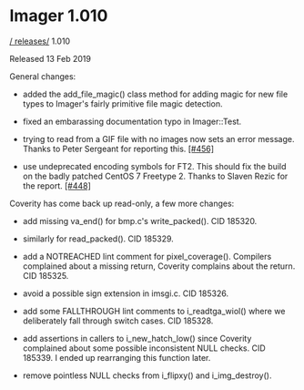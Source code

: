 # Imager 1.010

[ / ](..) [releases/](./) 1.010

Released 13 Feb 2019

General changes:

 - added the add_file_magic() class method for adding magic for new file types to Imager's fairly primitive file magic detection.

 - fixed an embarassing documentation typo in Imager::Test.

 - trying to read from a GIF file with no images now sets an error message. Thanks to Peter Sergeant for reporting this. [[#456]](https://github.com/tonycoz/imager/issues/456)

 - use undeprecated encoding symbols for FT2. This should fix the build on the badly patched CentOS 7 Freetype 2. Thanks to Slaven Rezic for the report. [[#448]](https://github.com/tonycoz/imager/issues/448)

Coverity has come back up read-only, a few more changes:

 - add missing va_end() for bmp.c's write_packed(). CID 185320.

 - similarly for read_packed(). CID 185329.

 - add a NOTREACHED lint comment for pixel_coverage(). Compilers complained about a missing return, Coverity complains about the return. CID 185325.

 - avoid a possible sign extension in imsgi.c. CID 185326.

 - add some FALLTHROUGH lint comments to i_readtga_wiol() where we deliberately fall through switch cases. CID 185328.

 - add assertions in callers to i_new_hatch_low() since Coverity complained about some possible inconsistent NULL checks. CID 185339. I ended up rearranging this function later.

 - remove pointless NULL checks from i_flipxy() and i_img_destroy().